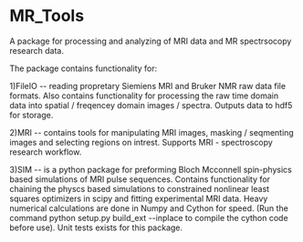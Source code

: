 # MR_Tools
A package for processing and analyzing of MRI data and MR spectrsocopy research data.

The package contains functionality for:

  1)FileIO -- reading propretary Siemiens MRI and Bruker NMR raw data file formats. Also contains functionality for processing the raw time domain data into spatial / freqencey domain images / spectra. Outputs data to hdf5 for storage.
  
  2)MRI   -- contains tools for manipulating MRI images, masking / seqmenting images and selecting regions on intrest. Supports MRI - spectroscopy research workflow.
  
  3)SIM  -- is a python package for preforming Bloch Mcconnell spin-physics based simulations of MRI pulse sequences. Contains functionality for chaining the physcs based simulations to constrained nonlinear least squares optimizers in scipy and fitting experimental MRI data. Heavy numerical calculations are done in Numpy and Cython for speed. (Run the command python setup.py build_ext --inplace to compile the cython code before use). Unit tests exists for this package. 
